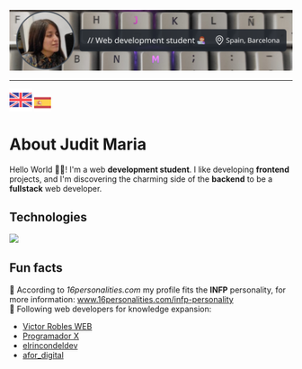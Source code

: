 <!-- README.md code -->

<!-- Cover image | ![alt](link) -->
![imgReadmeCoverByjuditmariaproject](https://github.com/juditmariaproject/juditmariaproject/blob/main/img/readmeCoverGithub.png)

<hr>

<!-- Languages selector -->
<div align="left" style="border: none;>
  <table>
    <tr>
      <td>
        <a href="https://github.com/juditmariaproject/juditmariaproject/tree/main#readme">
          <img 
            src="https://github.com/juditmariaproject/juditmariaproject/blob/main/img/united-kingdom.png"
            alt="English"
            width="40"
          >
        </a>
      </td>
      <td>
        <a href="https://github.com/juditmariaproject/juditmariaproject-es#readme">
          <img 
              src="https://github.com/juditmariaproject/juditmariaproject/blob/main/img/spain.png"
              alt="Español"
              width="30"
          >
        </a>
      </td>
    </tr>
  </table>
</div>

<!--  About me -->
# About Judit Maria
Hello World 👋🏽! I'm a web **development student**. I like developing **frontend** projects, and I'm discovering the charming side of the **backend** to be a **fullstack** web developer.

<!-- Technologies-->
## Technologies
  <a href="https://skillicons.dev">
    <img src="https://skillicons.dev/icons?i=html,css,js,laravel,react,git" />
  </a>

<!-- Projects | Coming soon... -->

<!-- Fun facts -->
## Fun facts
🔰 According to *16personalities.com* my profile fits the **INFP** personality, for more information: www.16personalities.com/infp-personality
<br>
🔰 Following web developers for knowledge expansion:
<ul>
  <li>
    <a href="https://www.youtube.com/@VictorRoblesWEB" alt="Victor Robles WEB">Victor Robles WEB</a>
  </li>
  <li>
    <a href="https://www.youtube.com/@ProgramadorX" alt="Programador X">Programador X</a>
  </li>
  <li>
    <a href="https://www.instagram.com/elrincondeldev/" alt="elrincondeldev">elrincondeldev</a>
  </li>
  <li>
    <a href="https://www.twitch.tv/afor_digital/videos" alt="afor_digital">afor_digital</a>
  </li>
</ul>
